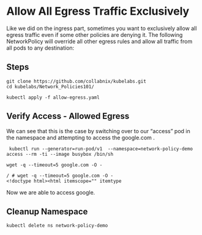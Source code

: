 # Allow All Egress Traffic Exclusively

Like we did on the ingress part, sometimes you want to exclusively allow all egress traffic even if some other policies are denying it. The following NetworkPolicy will override all other egress rules and allow all traffic from all pods to any destination:

## Steps

```
git clone https://github.com/collabnix/kubelabs.git
cd kubelabs/Network_Policies101/
```

```
kubectl apply -f allow-egress.yaml

```

## Verify Access - Allowed Egress

We can see that this is the case by switching over to our “access” pod in the namespace and attempting to access the google.com .

```
 kubectl run --generator=run-pod/v1  --namespace=network-policy-demo access --rm -ti --image busybox /bin/sh

wget -q --timeout=5 google.com -O -

/ # wget -q --timeout=5 google.com -O -
<!doctype html><html itemscope="" itemtype

```

Now we are able to access google.

## Cleanup Namespace

```
kubectl delete ns network-policy-demo
```

